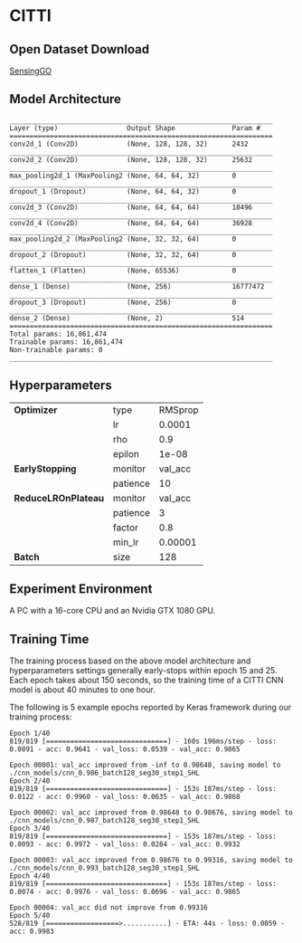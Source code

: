 # CITTI

## Open Dataset Download
[SensingGO](https://sensinggo.org/)

## Model Architecture

```
_________________________________________________________________
Layer (type)                 Output Shape              Param #   
=================================================================
conv2d_1 (Conv2D)            (None, 128, 128, 32)      2432      
_________________________________________________________________
conv2d_2 (Conv2D)            (None, 128, 128, 32)      25632     
_________________________________________________________________
max_pooling2d_1 (MaxPooling2 (None, 64, 64, 32)        0         
_________________________________________________________________
dropout_1 (Dropout)          (None, 64, 64, 32)        0         
_________________________________________________________________
conv2d_3 (Conv2D)            (None, 64, 64, 64)        18496     
_________________________________________________________________
conv2d_4 (Conv2D)            (None, 64, 64, 64)        36928     
_________________________________________________________________
max_pooling2d_2 (MaxPooling2 (None, 32, 32, 64)        0         
_________________________________________________________________
dropout_2 (Dropout)          (None, 32, 32, 64)        0         
_________________________________________________________________
flatten_1 (Flatten)          (None, 65536)             0         
_________________________________________________________________
dense_1 (Dense)              (None, 256)               16777472  
_________________________________________________________________
dropout_3 (Dropout)          (None, 256)               0         
_________________________________________________________________
dense_2 (Dense)              (None, 2)                 514       
=================================================================
Total params: 16,861,474
Trainable params: 16,861,474
Non-trainable params: 0
_________________________________________________________________
```

## Hyperparameters

<table>
    <tbody>
        <tr>
            <td><b>Optimizer</b></td>
            <td>type</td>
            <td>RMSprop</td>
        </tr>
        <tr>
            <td></td>
            <td>lr</td>
            <td>0.0001</td>
        </tr>
        <tr>
            <td></td>
            <td>rho</td>
            <td>0.9</td>
        </tr>
        <tr>
            <td></td>
            <td>epilon</td>
            <td>1e-08</td>
        </tr>
        <tr>
            <td><b>EarlyStopping</b></td>
            <td>monitor</td>
            <td>val_acc</td>
        </tr>
        <tr>
            <td></td>
            <td>patience</td>
            <td>10</td>
        </tr>
        <tr>
            <td><b>ReduceLROnPlateau</b></td>
            <td>monitor</td>
            <td>val_acc</td>
        </tr>
        <tr>
            <td></td>
            <td>patience</td>
            <td>3</td>
        </tr>
        <tr>
            <td></td>
            <td>factor</td>
            <td>0.8</td>
        </tr>
        <tr>
            <td></td>
            <td>min_lr</td>
            <td>0.00001</td>
        </tr>
        <tr>
            <td><b>Batch</b></td>
            <td>size</td>
            <td>128</td>
        </tr>
    </tbody>
</table>

## Experiment Environment
A PC with a 16-core CPU and an Nvidia GTX 1080 GPU.

## Training Time
The training process based on the above model architecture and hyperparameters settings generally early-stops within epoch 15 and 25. Each epoch takes about 150 seconds, so the training time of a CITTI CNN model is about 40 minutes to one hour.

The following is 5 example epochs reported by Keras framework during our training process:
```
Epoch 1/40
819/819 [==============================] - 160s 196ms/step - loss: 0.0891 - acc: 0.9641 - val_loss: 0.0539 - val_acc: 0.9865

Epoch 00001: val_acc improved from -inf to 0.98648, saving model to ./cnn_models/cnn_0.986_batch128_seg30_step1_SHL
Epoch 2/40
819/819 [==============================] - 153s 187ms/step - loss: 0.0122 - acc: 0.9960 - val_loss: 0.0635 - val_acc: 0.9868

Epoch 00002: val_acc improved from 0.98648 to 0.98676, saving model to ./cnn_models/cnn_0.987_batch128_seg30_step1_SHL
Epoch 3/40
819/819 [==============================] - 153s 187ms/step - loss: 0.0093 - acc: 0.9972 - val_loss: 0.0284 - val_acc: 0.9932

Epoch 00003: val_acc improved from 0.98676 to 0.99316, saving model to ./cnn_models/cnn_0.993_batch128_seg30_step1_SHL
Epoch 4/40
819/819 [==============================] - 153s 187ms/step - loss: 0.0074 - acc: 0.9976 - val_loss: 0.0696 - val_acc: 0.9865

Epoch 00004: val_acc did not improve from 0.99316
Epoch 5/40
528/819 [==================>...........] - ETA: 44s - loss: 0.0059 - acc: 0.9983
```
